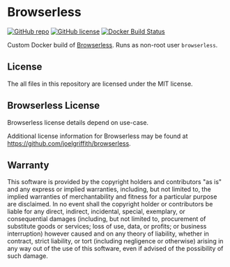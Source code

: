 # Browserless

[![GitHub repo](https://img.shields.io/badge/github-repo-blue.svg)](https://github.com/meltwater/docker-browserless)
[![GitHub license](https://img.shields.io/github/license/meltwater/docker-browserless.svg)](./LICENSE.txt)
[![Docker Build Status](https://img.shields.io/docker/build/meltwater/browserless.svg)](https://hub.docker.com/r/meltwater/browserless/)

Custom Docker build of [Browserless].
Runs as non-root user `browserless`.

[Browserless]: https://www.browserless.io/

## License

The all files in this repository are licensed under the MIT license.

## Browserless License

Browserless license details depend on use-case.

Additional license information for Browserless may be found at
https://github.com/joelgriffith/browserless.

## Warranty

This software is provided by the copyright holders and contributors "as is" and
any express or implied warranties, including, but not limited to, the implied
warranties of merchantability and fitness for a particular purpose are
disclaimed. In no event shall the copyright holder or contributors be liable for
any direct, indirect, incidental, special, exemplary, or consequential damages
(including, but not limited to, procurement of substitute goods or services;
loss of use, data, or profits; or business interruption) however caused and on
any theory of liability, whether in contract, strict liability, or tort
(including negligence or otherwise) arising in any way out of the use of this
software, even if advised of the possibility of such damage.
